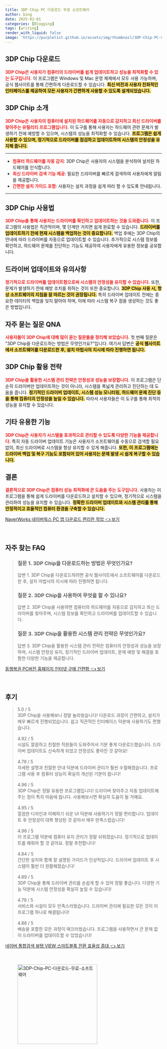 ```yaml
---
title: 3DP Chip PC 다운로드 무료 소프트웨어
author: bing
date: 2025-02-01
categories: [Blogging]
tags: [writing]
render_with_liquid: false
image: 'https://purplelist.github.io/assets/img/thumbnail/3DP-Chip-PC-다운로드-무료-소프트웨어.webp'
---
```



<h2 id='3DP_chip_다운로드'>3DP Chip 다운로드</h2>

<p><b><span style="color: #ee2323;">3DP Chip은 사용자가 컴퓨터의 드라이버를 쉽게 업데이트하고 성능을 최적화할 수 있는 도구입니다.</span></b> 이 프로그램은 Windows 및 Mac 운영 체제에서 모두 사용 가능하며, 공식 웹사이트를 통해 간편하게 다운로드할 수 있습니다. <b><span style="background-color: #ffe066;">최신 버전과 사용자 친화적인 인터페이스를 제공하여 모든 사용자가 간편하게 사용할 수 있도록 설계되었습니다.</span></b></p>

<h2 id='3DP_chip_소개'>3DP Chip 소개</h2>

<p><b><span style="color: #ee2323;">3DP Chip은 사용자의 컴퓨터에 설치된 하드웨어를 자동으로 감지하고 최신 드라이버를 찾아주는 유틸리티 프로그램입니다.</span></b> 이 도구를 통해 사용자는 하드웨어 관련 문제가 발생하기 전에 예방할 수 있으며, 시스템의 성능을 최적화할 수 있습니다. <b><span style="background-color: #ffe066;">프로그램은 쉽게 사용할 수 있으며, 정기적으로 드라이버를 점검하고 업데이트하여 시스템의 안정성을 유지해 줍니다.</span></b></p>

<hr />

<ul>
    <li><b><span style="color: #ee2323;">컴퓨터 하드웨어를 자동 감지</span></b>: 3DP Chip은 사용자의 시스템을 분석하여 설치된 하드웨어를 인식합니다.</li>
    <li><b><span style="color: #ee2323;">최신 드라이버 검색 기능 제공</span></b>: 필요한 드라이버를 빠르게 검색하여 사용자에게 알림을 제공합니다.</li>
    <li><b><span style="color: #ee2323;">간편한 설치 가이드 포함</span></b>: 사용자는 설치 과정을 쉽게 따라 할 수 있도록 안내됩니다.</li>
</ul>

<hr />

<h2 id='3DP_chip_사용법'>3DP Chip 사용법</h2>

<p><b><span style="color: #ee2323;">3DP Chip을 통해 사용자는 드라이버를 확인하고 업데이트하는 것을 도와줍니다.</span></b> 이 프로그램의 사용법은 직관적이며, 몇 단계만 거치면 쉽게 완료할 수 있습니다. <b><span style="background-color: #ffe066;">드라이버를 업데이트하기 전에 현재 시스템을 백업하는 것이 중요합니다.</span></b> 백업 후에는 3DP Chip의 안내에 따라 드라이버를 자동으로 업데이트할 수 있습니다. 추가적으로 시스템 정보를 확인하고, 하드웨어 문제를 진단하는 기능도 제공하여 사용자에게 유용한 정보를 공유합니다.</p>

<h2 id='드라이버_업데이트와_유의사항'>드라이버 업데이트와 유의사항</h2>

<p><b><span style="color: #ee2323;">정기적으로 드라이버를 업데이트함으로써 시스템의 안정성을 유지할 수 있습니다.</span></b> 또한, 문제가 발생하기 전에 예방 조치를 취하는 것이 또한 중요합니다. <b><span style="background-color: #ffe066;">3DP Chip 사용 시, 항상 소프트웨어의 지침을 잘 따르는 것이 권장됩니다.</span></b> 특히 드라이버 업데이트 전에는 중요한 데이터의 백업을 잊지 말아야 하며, 이에 따라 시스템 복구 점을 생성하는 것도 좋은 방법입니다.</p>

<h2 id='3DP_chip_QNA'>자주 묻는 질문 QNA</h2>

<p><b><span style="color: #ee2323;">사용자들이 3DP Chip에 대해 많이 묻는 질문들을 정리해 보았습니다.</span></b> 첫 번째 질문은 "3DP Chip을 다운로드하는 방법은 무엇인가요?"입니다. 여기서 답변은 <b><span style="background-color: #ffe066;">공식 웹사이트에서 소프트웨어를 다운로드한 후, 설치 마법사의 지시에 따라 진행하면 됩니다.</span></b></p>

<h2 id='3DP_chip_활용_전략'>3DP Chip 활용 전략</h2>

<p><b><span style="color: #ee2323;">3DP Chip을 활용한 시스템 관리 전략은 안정성과 성능을 보장합니다.</span></b> 이 프로그램은 단순히 드라이버만 업데이트하는 것이 아니라, 시스템을 폭넓게 관리하고 진단하는 데 도움을 줍니다. <b><span style="background-color: #ffe066;">정기적인 드라이버 업데이트, 시스템 성능 모니터링, 하드웨어 문제 진단 등을 통해 컴퓨터의 안정성을 높일 수 있습니다.</span></b> 따라서 사용자들은 이 도구를 통해 최적의 성능을 유지할 수 있습니다.</p>

<h2 id='기타_유용한_기능'>기타 유용한 기능</h2>

<p><b><span style="color: #ee2323;">3DP Chip은 사용자가 시스템을 효과적으로 관리할 수 있도록 다양한 기능을 제공합니다.</span></b> 특히 자동 드라이버 업데이트 기능은 사용자가 소프트웨어를 수동으로 검색할 필요 없이, 최신 드라이버로 시스템을 항상 유지할 수 있게 해줍니다. <b><span style="background-color: #ffe066;">또한, 이 프로그램에는 드라이버 백업 및 복구 기능도 포함되어 있어 사용자는 문제 발생 시 쉽게 복구할 수 있습니다.</span></b></p>

<h2 id='결론'>결론</h2>

<p><b><span style="color: #ee2323;">결론적으로 3DP Chip은 컴퓨터 성능 최적화에 큰 도움을 주는 도구입니다.</span></b> 사용자는 이 프로그램을 통해 쉽게 드라이버를 다운로드하고 설치할 수 있으며, 정기적으로 시스템을 관리하여 성능을 유지할 수 있습니다. <b><span style="background-color: #ffe066;">정확한 드라이버 업데이트와 시스템 관리를 통해 안정적이고 효율적인 컴퓨터 환경을 구축할 수 있습니다.</span></b></p>


<p><a class="click-button" title="NaverWorks 네이버웍스 PC 앱 다운로드 편리한 작업" href="https://purplelist.github.io/posts/NaverWorks-%EB%84%A4%EC%9D%B4%EB%B2%84%EC%9B%8D%EC%8A%A4-PC-%EC%95%B1-%EB%8B%A4%EC%9A%B4%EB%A1%9C%EB%93%9C-%ED%8E%B8%EB%A6%AC%ED%95%9C-%EC%9E%91%EC%97%85/" rel="dofollow">NaverWorks 네이버웍스 PC 앱 다운로드 편리한 작업 👈 보기</a></p><br>
<h2 id='자주_찾는_FAQ'>자주 찾는 FAQ</h2>
<div itemscope="" itemtype="https://schema.org/FAQPage"> 
<blockquote> 
<div itemscope="" itemprop="mainEntity" itemtype="https://schema.org/Question"> 
<h3 itemprop="name">질문 1. 3DP Chip을 다운로드하는 방법은 무엇인가요?</h3> 
<div itemscope="" itemprop="acceptedAnswer" itemtype="https://schema.org/Answer"> 
<span itemprop="text"> 
<p>답변 1. 3DP Chip을 다운로드하려면 공식 웹사이트에서 소프트웨어를 다운로드한 후, 설치 마법사의 지시에 따라 진행하면 됩니다.</p> 
</span> 
</div> 
</div> 
<div itemscope="" itemprop="mainEntity" itemtype="https://schema.org/Question"> 
<h3 itemprop="name">질문 2. 3DP Chip을 사용하여 무엇을 할 수 있나요?</h3> 
<div itemscope="" itemprop="acceptedAnswer" itemtype="https://schema.org/Answer"> 
<span itemprop="text"> 
<p>답변 2. 3DP Chip을 사용하면 컴퓨터의 하드웨어를 자동으로 감지하고 최신 드라이버를 찾아주며, 시스템 정보를 확인하고 드라이버를 업데이트할 수 있습니다.</p> 
</span> 
</div> 
</div> 
<div itemscope="" itemprop="mainEntity" itemtype="https://schema.org/Question"> 
<h3 itemprop="name">질문 3. 3DP Chip을 활용한 시스템 관리 전략은 무엇인가요?</h3> 
<div itemscope="" itemprop="acceptedAnswer" itemtype="https://schema.org/Answer"> 
<span itemprop="text"> 
<p>답변 3. 3DP Chip을 활용한 시스템 관리 전략은 컴퓨터의 안정성과 성능을 보장하며, 시스템 안정성 유지, 정기적인 드라이버 업데이트, 문제 예방 및 해결을 포함한 다양한 기능을 제공합니다.</p> 
</span> 
</div> 
</div> 
</blockquote> 
</div>
<p><a class="click-button" title="동행복권 PC버전 홈페이지 인터넷 구매 간편함" href="https://purplelist.github.io/posts/%EB%8F%99%ED%96%89%EB%B3%B5%EA%B6%8C-PC%EB%B2%84%EC%A0%84-%ED%99%88%ED%8E%98%EC%9D%B4%EC%A7%80-%EC%9D%B8%ED%84%B0%EB%84%B7-%EA%B5%AC%EB%A7%A4-%EA%B0%84%ED%8E%B8%ED%95%A8/" rel="dofollow">동행복권 PC버전 홈페이지 인터넷 구매 간편함 👈 보기</a></p><br>
<h2 id='후기'>후기</h2>
<div itemscope itemtype="https://schema.org/Product">
  <blockquote>
  <div itemprop="review" itemscope itemtype="https://schema.org/Review">
      <div itemprop="reviewRating" itemscope itemtype="https://schema.org/Rating"> <span itemprop="ratingValue">5.0</span> / <span itemprop="bestRating">5</span> </div>
      <span itemprop="reviewBody">3DP Chip을 사용해보니 정말 놀라웠습니다! 다운로드 과정이 간편하고, 설치가 매우 빠르게 진행되었습니다. 쉽고 직관적인 인터페이스 덕분에 사용하기도 편했습니다.</span>
  </div>
  <br>
  <div itemprop="review" itemscope itemtype="https://schema.org/Review">
      <div itemprop="reviewRating" itemscope itemtype="https://schema.org/Rating"> <span itemprop="ratingValue">4.92</span> / <span itemprop="bestRating">5</span> </div>
      <span itemprop="reviewBody">시설도 깔끔하고 친절한 직원들이 도와주어서 기분 좋게 다운로드했습니다. 드라이버 업데이트도 신속하게 되었고 안정성도 좋아진 것 같아요!</span>
  </div>
  <br>
  <div itemprop="review" itemscope itemtype="https://schema.org/Review">
      <div itemprop="reviewRating" itemscope itemtype="https://schema.org/Rating"> <span itemprop="ratingValue">4.79</span> / <span itemprop="bestRating">5</span> </div>
      <span itemprop="reviewBody">자세한 설명과 친절한 안내 덕분에 드라이버 관리가 훨씬 수월해졌습니다. 프로그램 사용 후 컴퓨터 성능이 확실히 개선된 기분이 듭니다!</span>
  </div>
  <br>
  <div itemprop="review" itemscope itemtype="https://schema.org/Review">
      <div itemprop="reviewRating" itemscope itemtype="https://schema.org/Rating"> <span itemprop="ratingValue">4.96</span> / <span itemprop="bestRating">5</span> </div>
      <span itemprop="reviewBody">3DP Chip은 정말 유용한 프로그램입니다! 드라이버 찾아주고 자동 업데이트해 주는 점이 특히 마음에 듭니다. 사용해보시면 확실히 도움이 될 거예요.</span>
  </div>
  <br>
  <div itemprop="review" itemscope itemtype="https://schema.org/Review">
      <div itemprop="reviewRating" itemscope itemtype="https://schema.org/Rating"> <span itemprop="ratingValue">4.95</span> / <span itemprop="bestRating">5</span> </div>
      <span itemprop="reviewBody">깔끔한 디자인과 이해하기 쉬운 UI 덕분에 사용하기가 정말 편리합니다. 업데이트 후 안정성이 대폭 향상된 것 같아서 매우 만족스럽습니다!</span>
  </div>
  <br>
  <div itemprop="review" itemscope itemtype="https://schema.org/Review">
      <div itemprop="reviewRating" itemscope itemtype="https://schema.org/Rating"> <span itemprop="ratingValue">4.96</span> / <span itemprop="bestRating">5</span> </div>
      <span itemprop="reviewBody">이 프로그램 덕분에 컴퓨터 유지 관리가 정말 쉬워졌습니다. 정기적으로 업데이트를 해줘야 할 것 같아요. 정말 추천합니다!</span>
  </div>
  <br>
  <div itemprop="review" itemscope itemtype="https://schema.org/Review">
      <div itemprop="reviewRating" itemscope itemtype="https://schema.org/Rating"> <span itemprop="ratingValue">4.84</span> / <span itemprop="bestRating">5</span> </div>
      <span itemprop="reviewBody">간단한 설치와 함께 잘 설명된 가이드가 인상적입니다. 드라이버 업데이트 후 시스템이 훨씬 더 원활해졌습니다!</span>
  </div>
  <br>
  <div itemprop="review" itemscope itemtype="https://schema.org/Review">
      <div itemprop="reviewRating" itemscope itemtype="https://schema.org/Rating"> <span itemprop="ratingValue">4.89</span> / <span itemprop="bestRating">5</span> </div>
      <span itemprop="reviewBody">3DP Chip을 통해 드라이버 관리를 손쉽게 할 수 있어 정말 좋습니다. 다양한 기능 덕분에 시스템 안정성을 확실히 높일 수 있습니다!</span>
  </div>
  <br>
  <div itemprop="review" itemscope itemtype="https://schema.org/Review">
      <div itemprop="reviewRating" itemscope itemtype="https://schema.org/Rating"> <span itemprop="ratingValue">4.79</span> / <span itemprop="bestRating">5</span> </div>
      <span itemprop="reviewBody">서비스와 시설이 모두 만족스러웠습니다. 드라이버 관리에 필요한 모든 것이 이 프로그램 하나로 해결됩니다!</span>
  </div>
  <br>
  <div itemprop="review" itemscope itemtype="https://schema.org/Review">
      <div itemprop="reviewRating" itemscope itemtype="https://schema.org/Rating"> <span itemprop="ratingValue">4.88</span> / <span itemprop="bestRating">5</span> </div>
      <span itemprop="reviewBody">배송을 포함한 모든 과정이 매끄러웠습니다. 프로그램을 사용하면서 큰 문제 없이 드라이버를 업데이트할 수 있었습니다!</span>
  </div>
  </blockquote>
</div>
<p><a class="click-button" title="네이버 통합검색 뷰탭 VIEW 스마트블록 전환 효율성 증대" href="https://purplelist.github.io/posts/%EB%84%A4%EC%9D%B4%EB%B2%84-%ED%86%B5%ED%95%A9%EA%B2%80%EC%83%89-%EB%B7%B0%ED%83%AD-VIEW-%EC%8A%A4%EB%A7%88%ED%8A%B8%EB%B8%94%EB%A1%9D-%EC%A0%84%ED%99%98-%ED%9A%A8%EC%9C%A8%EC%84%B1-%EC%A6%9D%EB%8C%80/" rel="dofollow">네이버 통합검색 뷰탭 VIEW 스마트블록 전환 효율성 증대 👈 보기</a></p><br>
<figure class="image"><img src="https://purplelist.github.io/assets/img/thumbnail/3DP-Chip-PC-다운로드-무료-소프트웨어.webp" alt="3DP-Chip-PC-다운로드-무료-소프트웨어" width="256" height="256"></figure>